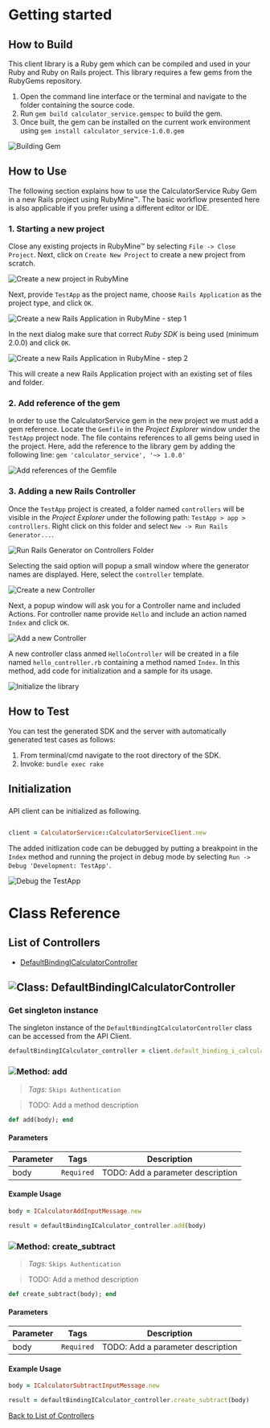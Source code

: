 # Getting started

## How to Build

This client library is a Ruby gem which can be compiled and used in your Ruby and Ruby on Rails project. This library requires a few gems from the RubyGems repository.

1. Open the command line interface or the terminal and navigate to the folder containing the source code.
2. Run ``` gem build calculator_service.gemspec ``` to build the gem.
3. Once built, the gem can be installed on the current work environment using ``` gem install calculator_service-1.0.0.gem ```

![Building Gem](https://apidocs.io/illustration/ruby?step=buildSDK&workspaceFolder=CalculatorService-Ruby&workspaceName=CalculatorService-Ruby&projectName=calculator_service&gemName=calculator_service&gemVer=1.0.0)

## How to Use

The following section explains how to use the CalculatorService Ruby Gem in a new Rails project using RubyMine&trade;. The basic workflow presented here is also applicable if you prefer using a different editor or IDE.

### 1. Starting a new project

Close any existing projects in RubyMine&trade; by selecting ``` File -> Close Project ```. Next, click on ``` Create New Project ``` to create a new project from scratch.

![Create a new project in RubyMine](https://apidocs.io/illustration/ruby?step=createNewProject0&workspaceFolder=CalculatorService-Ruby&workspaceName=CalculatorService&projectName=calculator_service&gemName=calculator_service&gemVer=1.0.0)

Next, provide ``` TestApp ``` as the project name, choose ``` Rails Application ``` as the project type, and click ``` OK ```.

![Create a new Rails Application in RubyMine - step 1](https://apidocs.io/illustration/ruby?step=createNewProject1&workspaceFolder=CalculatorService-Ruby&workspaceName=CalculatorService&projectName=calculator_service&gemName=calculator_service&gemVer=1.0.0)

In the next dialog make sure that correct *Ruby SDK* is being used (minimum 2.0.0) and click ``` OK ```.

![Create a new Rails Application in RubyMine - step 2](https://apidocs.io/illustration/ruby?step=createNewProject2&workspaceFolder=CalculatorService-Ruby&workspaceName=CalculatorService&projectName=calculator_service&gemName=calculator_service&gemVer=1.0.0)

This will create a new Rails Application project with an existing set of files and folder.

### 2. Add reference of the gem

In order to use the CalculatorService gem in the new project we must add a gem reference. Locate the ```Gemfile``` in the *Project Explorer* window under the ``` TestApp ``` project node. The file contains references to all gems being used in the project. Here, add the reference to the library gem by adding the following line: ``` gem 'calculator_service', '~> 1.0.0' ```

![Add references of the Gemfile](https://apidocs.io/illustration/ruby?step=addReference&workspaceFolder=CalculatorService-Ruby&workspaceName=CalculatorService&projectName=calculator_service&gemName=calculator_service&gemVer=1.0.0)

### 3. Adding a new Rails Controller

Once the ``` TestApp ``` project is created, a folder named ``` controllers ``` will be visible in the *Project Explorer* under the following path: ``` TestApp > app > controllers ```. Right click on this folder and select ``` New -> Run Rails Generator... ```.

![Run Rails Generator on Controllers Folder](https://apidocs.io/illustration/ruby?step=addCode0&workspaceFolder=CalculatorService-Ruby&workspaceName=CalculatorService&projectName=calculator_service&gemName=calculator_service&gemVer=1.0.0)

Selecting the said option will popup a small window where the generator names are displayed. Here, select the ``` controller ``` template.

![Create a new Controller](https://apidocs.io/illustration/ruby?step=addCode1&workspaceFolder=CalculatorService-Ruby&workspaceName=CalculatorService&projectName=calculator_service&gemName=calculator_service&gemVer=1.0.0)

Next, a popup window will ask you for a Controller name and included Actions. For controller name provide ``` Hello ``` and include an action named ``` Index ``` and click ``` OK ```.

![Add a new Controller](https://apidocs.io/illustration/ruby?step=addCode2&workspaceFolder=CalculatorService-Ruby&workspaceName=CalculatorService&projectName=calculator_service&gemName=calculator_service&gemVer=1.0.0)

A new controller class anmed ``` HelloController ``` will be created in a file named ``` hello_controller.rb ``` containing a method named ``` Index ```. In this method, add code for initialization and a sample for its usage.

![Initialize the library](https://apidocs.io/illustration/ruby?step=addCode3&workspaceFolder=CalculatorService-Ruby&workspaceName=CalculatorService&projectName=calculator_service&gemName=calculator_service&gemVer=1.0.0)

## How to Test

You can test the generated SDK and the server with automatically generated test
cases as follows:

  1. From terminal/cmd navigate to the root directory of the SDK.
  2. Invoke: `bundle exec rake`

## Initialization

### 

API client can be initialized as following.

```ruby

client = CalculatorService::CalculatorServiceClient.new
```

The added initlization code can be debugged by putting a breakpoint in the ``` Index ``` method and running the project in debug mode by selecting ``` Run -> Debug 'Development: TestApp' ```.

![Debug the TestApp](https://apidocs.io/illustration/ruby?step=addCode4&workspaceFolder=CalculatorService-Ruby&workspaceName=CalculatorService&projectName=calculator_service&gemName=calculator_service&gemVer=1.0.0&initLine=client%2520%253D%2520CalculatorServiceClient.new)



# Class Reference

## <a name="list_of_controllers"></a>List of Controllers

* [DefaultBindingICalculatorController](#default_binding_i_calculator_controller)

## <a name="default_binding_i_calculator_controller"></a>![Class: ](https://apidocs.io/img/class.png ".DefaultBindingICalculatorController") DefaultBindingICalculatorController

### Get singleton instance

The singleton instance of the ``` DefaultBindingICalculatorController ``` class can be accessed from the API Client.

```ruby
defaultBindingICalculator_controller = client.default_binding_i_calculator
```

### <a name="add"></a>![Method: ](https://apidocs.io/img/method.png ".DefaultBindingICalculatorController.add") add

> *Tags:*  ``` Skips Authentication ``` 

> TODO: Add a method description


```ruby
def add(body); end
```

#### Parameters

| Parameter | Tags | Description |
|-----------|------|-------------|
| body |  ``` Required ```  | TODO: Add a parameter description |


#### Example Usage

```ruby
body = ICalculatorAddInputMessage.new

result = defaultBindingICalculator_controller.add(body)

```


### <a name="create_subtract"></a>![Method: ](https://apidocs.io/img/method.png ".DefaultBindingICalculatorController.create_subtract") create_subtract

> *Tags:*  ``` Skips Authentication ``` 

> TODO: Add a method description


```ruby
def create_subtract(body); end
```

#### Parameters

| Parameter | Tags | Description |
|-----------|------|-------------|
| body |  ``` Required ```  | TODO: Add a parameter description |


#### Example Usage

```ruby
body = ICalculatorSubtractInputMessage.new

result = defaultBindingICalculator_controller.create_subtract(body)

```


[Back to List of Controllers](#list_of_controllers)



